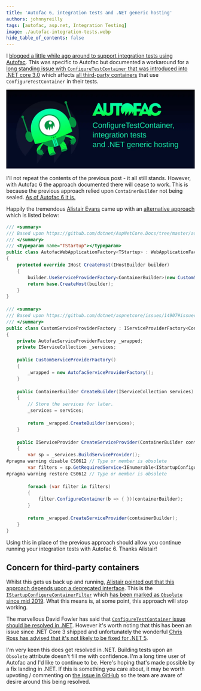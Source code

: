 ```yaml
---
title: 'Autofac 6, integration tests and .NET generic hosting'
authors: johnnyreilly
tags: [autofac, asp.net, Integration Testing]
image: ./autofac-integration-tests.webp
hide_table_of_contents: false
---
```


I [blogged a little while ago around to support integration tests using Autofac](../2020-05-21-autofac-webapplicationfactory-integration-tests/index.md). This was specific to Autofac but documented a workaround for a [long standing issue with `ConfigureTestContainer` that was introduced into .NET core 3.0](https://github.com/dotnet/aspnetcore/issues/14907) which affects [all third-party containers](https://docs.microsoft.com/en-us/aspnet/core/fundamentals/dependency-injection?view=aspnetcore-3.1#default-service-container-replacement) that use `ConfigureTestContainer` in their tests.

![A title image for the blog featuring the Autofac logo](autofac-integration-tests.webp)

I'll not repeat the contents of the previous post - it all still stands. However, with Autofac 6 the approach documented there will cease to work. This is because the previous approach relied upon `ContainerBuilder` not being sealed. [As of Autofac 6 it is.](https://github.com/autofac/Autofac/issues/1120)

Happily the tremendous [Alistair Evans](https://twitter.com/evocationist) came up with an [alternative approach](https://github.com/autofac/Autofac/issues/1207#issuecomment-701961371) which is listed below:

```cs
/// <summary>
/// Based upon https://github.com/dotnet/AspNetCore.Docs/tree/master/aspnetcore/test/integration-tests/samples/3.x/IntegrationTestsSample
/// </summary>
/// <typeparam name="TStartup"></typeparam>
public class AutofacWebApplicationFactory<TStartup> : WebApplicationFactory<TStartup> where TStartup : class
{
    protected override IHost CreateHost(IHostBuilder builder)
    {
        builder.UseServiceProviderFactory<ContainerBuilder>(new CustomServiceProviderFactory());
        return base.CreateHost(builder);
    }
}

/// <summary>
/// Based upon https://github.com/dotnet/aspnetcore/issues/14907#issuecomment-620750841 - only necessary because of an issue in ASP.NET Core
/// </summary>
public class CustomServiceProviderFactory : IServiceProviderFactory<ContainerBuilder>
{
    private AutofacServiceProviderFactory _wrapped;
    private IServiceCollection _services;

    public CustomServiceProviderFactory()
    {
        _wrapped = new AutofacServiceProviderFactory();
    }

    public ContainerBuilder CreateBuilder(IServiceCollection services)
    {
        // Store the services for later.
        _services = services;

        return _wrapped.CreateBuilder(services);
    }

    public IServiceProvider CreateServiceProvider(ContainerBuilder containerBuilder)
    {
        var sp = _services.BuildServiceProvider();
#pragma warning disable CS0612 // Type or member is obsolete
        var filters = sp.GetRequiredService<IEnumerable<IStartupConfigureContainerFilter<ContainerBuilder>>>();
#pragma warning restore CS0612 // Type or member is obsolete

        foreach (var filter in filters)
        {
            filter.ConfigureContainer(b => { })(containerBuilder);
        }

        return _wrapped.CreateServiceProvider(containerBuilder);
    }
}
```

Using this in place of the previous approach should allow you continue running your integration tests with Autofac 6. Thanks Alistair!

## Concern for third-party containers

Whilst this gets us back up and running, [Alistair pointed out that this approach depends upon a deprecated interface](https://github.com/autofac/Autofac/issues/1207#issuecomment-702250044). This is the [`IStartupConfigureContainerFilter`](https://docs.microsoft.com/en-us/dotnet/api/microsoft.aspnetcore.hosting.istartupconfigurecontainerfilter-1.configurecontainer?view=aspnetcore-3.1) which [has been marked as `Obsolete` since mid 2019](https://github.com/dotnet/aspnetcore/pull/11505). What this means is, at some point, this approach will stop working.

The marvellous David Fowler has said that [`ConfigureTestContainer` issue should be resolved in .NET](https://github.com/autofac/Autofac/issues/1207#issuecomment-702361608). However it's worth noting that this has been an issue since .NET Core 3 shipped and unfortunately the wonderful [Chris Ross has advised that it's not likely to be fixed for .NET 5](https://github.com/dotnet/aspnetcore/issues/14907#issuecomment-702287717).

I'm very keen this does get resolved in .NET. Building tests upon an `Obsolete` attribute doesn't fill me with confidence. I'm a long time user of Autofac and I'd like to continue to be. Here's hoping that's made possible by a fix landing in .NET. If this is something you care about, it may be worth upvoting / commenting on [the issue in GitHub](https://github.com/dotnet/aspnetcore/issues/14907) so the team are aware of desire around this being resolved.
